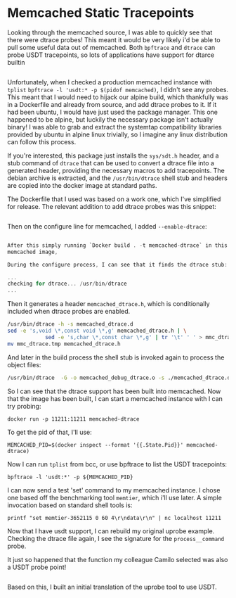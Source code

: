 # Memcached Static Tracepoints

Looking through the memcached source, I was able to quickly see that there were
dtrace probes! This meant it would be very likely i'd be able to pull some
useful data out of memcached. Both `bpftrace` and `dtrace` can probe USDT
tracepoints, so lots of applications have support for dtarce builtin

```{.c include=src/memcached/memcached.c startLine=1358 endLine=1386}
```

Unfortunately, when I checked a production memcached instance with `tplist`
`bpftrace -l 'usdt:* -p $(pidof memcached)`, I didn't see any probes. This meant
 that I would need to hijack our alpine build, which thankfully was in a
Dockerfile and already from source, and add dtrace probes to it. If it had been
ubuntu, I would have just used the package manager. This one happened to be
alpine, but luckily the necessary package isn't actually binary! I was able to
grab and extract the systemtap compatibility libraries provided by ubuntu in
alpine linux trivially, so I imagine any linux distribution can follow this
process.

If you're interested, this package just installs the `sys/sdt.h` header, and a
stub command of `dtrace` that can be used to convert a dtrace file into a
generated header, providing the necessary macros to add tracepoints. The debian
archive is extracted, and the `/usr/bin/dtrace` shell stub and headers are
copied into the docker image at standard paths.

The Dockerfile that I used was based on a work one, which I've simplified for
release. The relevant addition to add dtrace probes was this snippet:

```{.c include=src/Dockerfile startLine=9 endLine=14}
```

Then on the configure line for memcached, I added `--enable-dtrace`:

```{.c include=src/Dockerfile startLine=54 endLine=60}

After this simply running `Docker build . -t memcached-dtrace` in this directory produces a
memcached image, 

During the configure process, I can see that it finds the dtrace stub:

...
checking for dtrace... /usr/bin/dtrace
...
```

Then it generates a header `memcached_dtrace.h`, which is conditionally
included when dtrace probes are enabled.

```bash
/usr/bin/dtrace -h -s memcached_dtrace.d
sed -e 's,void \*,const void \*,g' memcached_dtrace.h | \
            sed -e 's,char \*,const char \*,g' | tr '\t' ' ' > mmc_dtrace.tmp
mv mmc_dtrace.tmp memcached_dtrace.h
```

And later in the build process the shell stub is invoked again to process the
object files:

```bash
/usr/bin/dtrace  -G -o memcached_debug_dtrace.o -s ./memcached_dtrace.d memcached_debug-memcached.o memcached_debug-hash.o memcached_debug-jenkins_hash.o memcached_debug-murmur3_hash.o memcached_debug-slabs.o memcached_debug-items.o memcached_debug-assoc.o memcached_debug-thread.o memcached_debug-daemon.o memcached_debug-stats.o memcached_debug-util.o memcached_debug-bipbuffer.o memcached_debug-logger.o memcached_debug-crawler.o memcached_debug-itoa_ljust.o memcached_debug-slab_automove.o memcached_debug-authfile.o memcached_debug-restart.o memcached_debug-cache.o     memcached_debug-sasl_defs.o memcached_debug-extstore.o memcached_debug-crc32c.o memcached_debug-storage.o memcached_debug-slab_automove_extstore.o
```

So I can see that the dtrace support has been built into memcached. Now that the
image has been built, I  can start a memcached instance with I can try probing:

```
docker run -p 11211:11211 memcached-dtrace
```

To get the pid of that, I'll use:

```
MEMCACHED_PID=$(docker inspect --format '{{.State.Pid}}' memcached-dtrace)
```

Now I can run `tplist` from bcc, or use bpftrace to list the USDT tracepoints:

```
bpftrace -l 'usdt:*' -p ${MEMCACHED_PID}
```

I can now send a test 'set' command to my memcached instance. I chose one based
off the benchmarking tool `memtier`, which i'll use later. A simple invocation
based on standard shell tools is:

```
printf "set memtier-3652115 0 60 4\r\ndata\r\n" | nc localhost 11211
```

Now that I have usdt support, I can rebuild my original uprobe example. Checking
the dtrace file again, I see the signature for the `process__command` probe.

It just so happened that the function my colleague Camilo selected was also a
USDT probe point!

```{.c include=src/memcached/memcached_dtrace.d startLine=168 endLine=174}
```

Based on this, I built an initial translation of the uprobe tool to use USDT.


```{.awk include=src/mcsnoop-usdt.bt}
```

